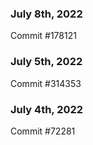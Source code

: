 ### July 8th, 2022

Commit #178121

### July 5th, 2022

Commit #314353


### July 4th, 2022

Commit #72281

